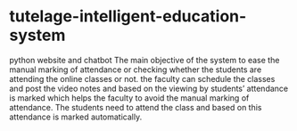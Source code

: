 # tutelage-intelligent-education-system
python website and chatbot
The main objective of the system to ease the manual marking of attendance or checking whether the students are attending the online classes or not. the faculty can schedule the classes and post the video notes and based on the viewing by students’ attendance is marked which helps the faculty to avoid the manual marking of attendance. The students need to attend the class and based on this attendance is marked automatically. 
